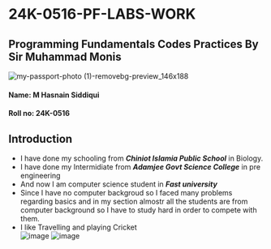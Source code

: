 # 24K-0516-PF-LABS-WORK
## Programming Fundamentals Codes Practices By Sir Muhammad Monis
![my-passport-photo (1)-removebg-preview_146x188](https://github.com/user-attachments/assets/7b039ddf-6f13-4f5f-bb0c-0bfb560557bb)
#### Name: M Hasnain Siddiqui
#### Roll no: 24K-0516
## Introduction
+ I have done my schooling from **_Chiniot Islamia Public School_** in Biology.
+ I have done my Intermidiate from **_Adamjee Govt Science College_** in pre engineering
+ And now I am computer science student in **_Fast university_**
+ Since I have no computer backgroud so I faced many problems regarding basics and in my section almostr all the students are from computer background so I have to study hard in order to compete with them.
+ I like Travelling and playing Cricket\
 ![image](https://github.com/user-attachments/assets/62c92eaa-4b38-4f6b-801c-5b0185f96d5e) ![image](https://github.com/user-attachments/assets/2d622f5a-9431-4106-9189-a2bb04e662fd)




